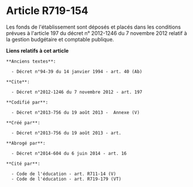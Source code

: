 # Article R719-154

Les fonds de l'établissement sont déposés et placés dans les conditions prévues à l'article 197 du décret n° 2012-1246 du 7
novembre 2012 relatif à la gestion budgétaire et comptable publique.

**Liens relatifs à cet article**

	**Anciens textes**:

	  - Décret n°94-39 du 14 janvier 1994 - art. 40 (Ab)

	**Cite**:

	  - Décret n°2012-1246 du 7 novembre 2012 - art. 197

	**Codifié par**:

	  - Décret n°2013-756 du 19 août 2013 -  Annexe (V)

	**Créé par**:

	  - Décret n°2013-756 du 19 août 2013 - art.

	**Abrogé par**:

	  - Décret n°2014-604 du 6 juin 2014 - art. 16

	**Cité par**:

	  - Code de l'éducation - art. R711-14 (V)
	  - Code de l'éducation - art. R719-179 (VT)
